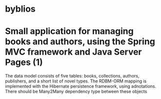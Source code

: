 # byblios 
# Small application for managing books and authors, using the Spring MVC framework and Java Server Pages (1) 
The data model consists of five tables: books, collections, authors, publishers, and a short list of novel types. The RDBM-ORM mapping is implemented with the Hibernate persistence framework, using adnotations. There should be Many2Many dependency type between these objects
